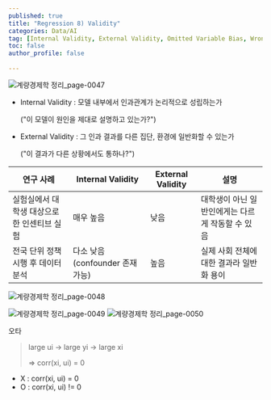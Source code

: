 ```yaml
---
published: true
title: "Regression 8) Validity" 
categories: Data/AI
tag: [Internal Validity, External Validity, Omitted Variable Bias, Wrong Functional Form, Errors in Variable bias, Sample Selection Bias, Simultaneous Causality Bias] 
toc: false
author_profile: false 
  
---
```


![계량경제학 정리_page-0047](https://github.com/Vida0822/Algorithm_Study/assets/132312673/1c5b07f6-59cd-4e47-95ad-88d5da1dca99)

* Internal Validity : 모델 내부에서 인과관계가 논리적으로 성립하는가 

  ("이 모델이 원인을 제대로 설명하고 있는가?") 

* External Validity : 그 인과 결과를 다른 집단, 환경에 일반화할 수 있는가 

  ("이 결과가 다른 상황에서도 통하나?")

| 연구 사례                                   | Internal Validity                | External Validity | 설명                                             |
| ------------------------------------------- | -------------------------------- | ----------------- | ------------------------------------------------ |
| 실험실에서 대학생 대상으로 한 인센티브 실험 | 매우 높음                        | 낮음              | 대학생이 아닌 일반인에게는 다르게 작동할 수 있음 |
| 전국 단위 정책 시행 후 데이터 분석          | 다소 낮음 (confounder 존재 가능) | 높음              | 실제 사회 전체에 대한 결과라 일반화 용이         |



![계량경제학 정리_page-0048](https://github.com/Vida0822/Algorithm_Study/assets/132312673/ac451306-f088-40a0-95db-7df3d9d9bdf9)

![계량경제학 정리_page-0049](https://github.com/Vida0822/Algorithm_Study/assets/132312673/b07c9bd7-f5e7-4f72-8a78-6c3fb5d28ec6)
![계량경제학 정리_page-0050](https://github.com/Vida0822/Algorithm_Study/assets/132312673/4c0d113b-f03e-4c88-a455-3f062aef3fb5)

오타 

> large ui -> large yi -> large xi 
>
> => corr(xi, ui) = 0 

* X  : corr(xi, ui) = 0 
* O : corr(xi, ui) != 0 
